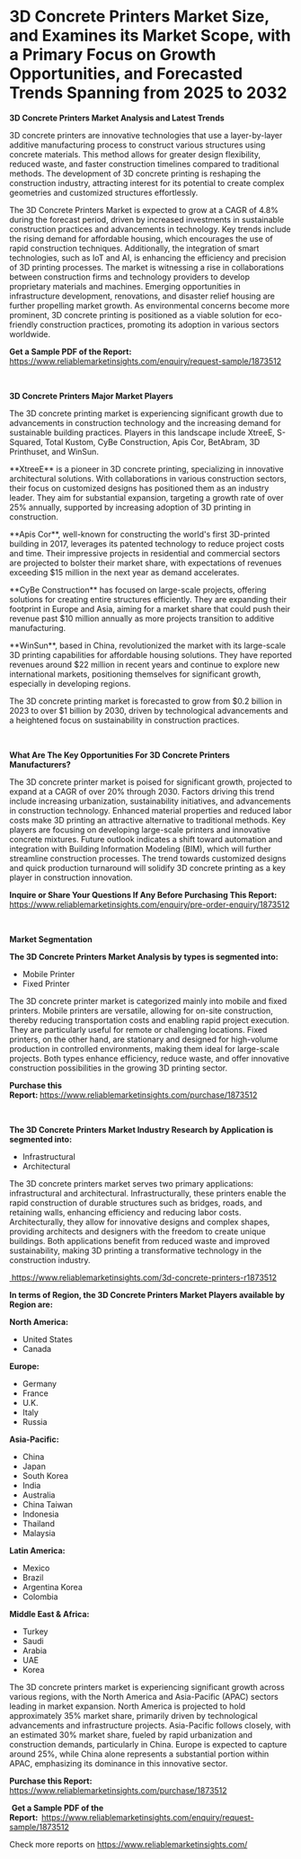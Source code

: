 <p><h1>3D Concrete Printers Market Size, and Examines its Market Scope, with a Primary Focus on Growth Opportunities, and Forecasted Trends Spanning from 2025 to 2032</h1></p><p><strong>3D Concrete Printers Market Analysis and Latest Trends</strong></p>
<p><p>3D concrete printers are innovative technologies that use a layer-by-layer additive manufacturing process to construct various structures using concrete materials. This method allows for greater design flexibility, reduced waste, and faster construction timelines compared to traditional methods. The development of 3D concrete printing is reshaping the construction industry, attracting interest for its potential to create complex geometries and customized structures effortlessly.</p><p>The 3D Concrete Printers Market is expected to grow at a CAGR of 4.8% during the forecast period, driven by increased investments in sustainable construction practices and advancements in technology. Key trends include the rising demand for affordable housing, which encourages the use of rapid construction techniques. Additionally, the integration of smart technologies, such as IoT and AI, is enhancing the efficiency and precision of 3D printing processes. The market is witnessing a rise in collaborations between construction firms and technology providers to develop proprietary materials and machines. Emerging opportunities in infrastructure development, renovations, and disaster relief housing are further propelling market growth. As environmental concerns become more prominent, 3D concrete printing is positioned as a viable solution for eco-friendly construction practices, promoting its adoption in various sectors worldwide.</p></p>
<p><strong>Get a Sample PDF of the Report:&nbsp;</strong> <a href="https://www.reliablemarketinsights.com/enquiry/request-sample/1873512?utm_campaign=2287&utm_medium=2&utm_source=Github&utm_content=ia&utm_term=16022025&utm_id=3d-concrete-printers">https://www.reliablemarketinsights.com/enquiry/request-sample/1873512</a></p>
<p>&nbsp;</p>
<p><strong>3D Concrete Printers Major Market Players</strong></p>
<p><p>The 3D concrete printing market is experiencing significant growth due to advancements in construction technology and the increasing demand for sustainable building practices. Players in this landscape include XtreeE, S-Squared, Total Kustom, CyBe Construction, Apis Cor, BetAbram, 3D Printhuset, and WinSun.</p><p>**XtreeE** is a pioneer in 3D concrete printing, specializing in innovative architectural solutions. With collaborations in various construction sectors, their focus on customized designs has positioned them as an industry leader. They aim for substantial expansion, targeting a growth rate of over 25% annually, supported by increasing adoption of 3D printing in construction.</p><p>**Apis Cor**, well-known for constructing the world's first 3D-printed building in 2017, leverages its patented technology to reduce project costs and time. Their impressive projects in residential and commercial sectors are projected to bolster their market share, with expectations of revenues exceeding $15 million in the next year as demand accelerates.</p><p>**CyBe Construction** has focused on large-scale projects, offering solutions for creating entire structures efficiently. They are expanding their footprint in Europe and Asia, aiming for a market share that could push their revenue past $10 million annually as more projects transition to additive manufacturing.</p><p>**WinSun**, based in China, revolutionized the market with its large-scale 3D printing capabilities for affordable housing solutions. They have reported revenues around $22 million in recent years and continue to explore new international markets, positioning themselves for significant growth, especially in developing regions.</p><p>The 3D concrete printing market is forecasted to grow from $0.2 billion in 2023 to over $1 billion by 2030, driven by technological advancements and a heightened focus on sustainability in construction practices.</p></p>
<p>&nbsp;</p>
<p><strong>What Are The Key Opportunities For 3D Concrete Printers Manufacturers?</strong></p>
<p><p>The 3D concrete printer market is poised for significant growth, projected to expand at a CAGR of over 20% through 2030. Factors driving this trend include increasing urbanization, sustainability initiatives, and advancements in construction technology. Enhanced material properties and reduced labor costs make 3D printing an attractive alternative to traditional methods. Key players are focusing on developing large-scale printers and innovative concrete mixtures. Future outlook indicates a shift toward automation and integration with Building Information Modeling (BIM), which will further streamline construction processes. The trend towards customized designs and quick production turnaround will solidify 3D concrete printing as a key player in construction innovation.</p></p>
<p><strong>Inquire or Share Your Questions If Any Before Purchasing This Report:</strong> <a href="https://www.reliablemarketinsights.com/enquiry/pre-order-enquiry/1873512?utm_campaign=2287&utm_medium=2&utm_source=Github&utm_content=ia&utm_term=16022025&utm_id=3d-concrete-printers">https://www.reliablemarketinsights.com/enquiry/pre-order-enquiry/1873512</a></p>
<p>&nbsp;</p>
<p><strong>Market Segmentation</strong></p>
<p><strong>The 3D Concrete Printers Market Analysis by types is segmented into:</strong></p>
<p><ul><li>Mobile Printer</li><li>Fixed Printer</li></ul></p>
<p><p>The 3D concrete printer market is categorized mainly into mobile and fixed printers. Mobile printers are versatile, allowing for on-site construction, thereby reducing transportation costs and enabling rapid project execution. They are particularly useful for remote or challenging locations. Fixed printers, on the other hand, are stationary and designed for high-volume production in controlled environments, making them ideal for large-scale projects. Both types enhance efficiency, reduce waste, and offer innovative construction possibilities in the growing 3D printing sector.</p></p>
<p><strong>Purchase this Report:&nbsp;</strong><a href="https://www.reliablemarketinsights.com/purchase/1873512?utm_campaign=2287&utm_medium=2&utm_source=Github&utm_content=ia&utm_term=16022025&utm_id=3d-concrete-printers">https://www.reliablemarketinsights.com/purchase/1873512</a></p>
<p>&nbsp;</p>
<p><strong>The 3D Concrete Printers Market Industry Research by Application is segmented into:</strong></p>
<p><ul><li>Infrastructural</li><li>Architectural</li></ul></p>
<p><p>The 3D concrete printers market serves two primary applications: infrastructural and architectural. Infrastructurally, these printers enable the rapid construction of durable structures such as bridges, roads, and retaining walls, enhancing efficiency and reducing labor costs. Architecturally, they allow for innovative designs and complex shapes, providing architects and designers with the freedom to create unique buildings. Both applications benefit from reduced waste and improved sustainability, making 3D printing a transformative technology in the construction industry.</p></p>
<p><a href="https://www.reliablemarketinsights.com/3d-concrete-printers-r1873512?utm_campaign=2287&utm_medium=2&utm_source=Github&utm_content=ia&utm_term=16022025&utm_id=3d-concrete-printers">&nbsp;https://www.reliablemarketinsights.com/3d-concrete-printers-r1873512</a></p>
<p><strong>In terms of Region, the 3D Concrete Printers Market Players available by Region are:</strong></p>
<p>
    <p> <strong> North America: </strong>
        <ul>
            <li>United States</li>
            <li>Canada</li>
        </ul>
        </p> 
    <p> <strong> Europe: </strong>
        <ul>
            <li>Germany</li>
            <li>France</li>
            <li>U.K.</li>
            <li>Italy</li>
            <li>Russia</li>
        </ul>
        </p> 
    <p> <strong> Asia-Pacific: </strong>
        <ul>
            <li>China</li>
            <li>Japan</li>
            <li>South Korea</li>
            <li>India</li>
            <li>Australia</li>
            <li>China Taiwan</li>
            <li>Indonesia</li>
            <li>Thailand</li>
            <li>Malaysia</li>
        </ul>
        </p> 
    <p> <strong> Latin America: </strong>
        <ul>
            <li>Mexico</li>
            <li>Brazil</li>
            <li>Argentina Korea</li>
            <li>Colombia</li>
        </ul>
        </p> 
    <p> <strong> Middle East & Africa: </strong>
        <ul>
            <li>Turkey</li>
            <li>Saudi</li>
            <li>Arabia</li>
            <li>UAE</li>
            <li>Korea</li>
        </ul>
    </p>
    </p>
<p><p>The 3D concrete printers market is experiencing significant growth across various regions, with the North America and Asia-Pacific (APAC) sectors leading in market expansion. North America is projected to hold approximately 35% market share, primarily driven by technological advancements and infrastructure projects. Asia-Pacific follows closely, with an estimated 30% market share, fueled by rapid urbanization and construction demands, particularly in China. Europe is expected to capture around 25%, while China alone represents a substantial portion within APAC, emphasizing its dominance in this innovative sector.</p></p>
<p><strong>Purchase this Report: </strong><a href="https://www.reliablemarketinsights.com/purchase/1873512?utm_campaign=2287&utm_medium=2&utm_source=Github&utm_content=ia&utm_term=16022025&utm_id=3d-concrete-printers">https://www.reliablemarketinsights.com/purchase/1873512</a></p>
<p>&nbsp;<strong>Get a Sample PDF of the Report:&nbsp;&nbsp;</strong><a href="https://www.reliablemarketinsights.com/enquiry/request-sample/1873512?utm_campaign=2287&utm_medium=2&utm_source=Github&utm_content=ia&utm_term=16022025&utm_id=3d-concrete-printers">https://www.reliablemarketinsights.com/enquiry/request-sample/1873512</a></p>
<p><strong></strong></p>
<p>Check more reports on <a href="https://www.reliablemarketinsights.com/?utm_campaign=2287&utm_medium=2&utm_source=Github&utm_content=ia&utm_term=16022025&utm_id=3d-concrete-printers">https://www.reliablemarketinsights.com/</a></p>